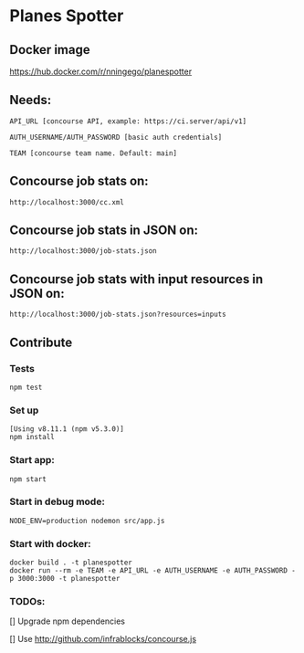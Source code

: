 # Planes Spotter

## Docker image
https://hub.docker.com/r/nningego/planespotter

## Needs:

    API_URL [concourse API, example: https://ci.server/api/v1]

    AUTH_USERNAME/AUTH_PASSWORD [basic auth credentials]
    
    TEAM [concourse team name. Default: main]
    
## Concourse job stats on: 
    http://localhost:3000/cc.xml
  
## Concourse job stats in JSON on: 
    http://localhost:3000/job-stats.json
  
## Concourse job stats with input resources in JSON on:
    http://localhost:3000/job-stats.json?resources=inputs

## Contribute  

### Tests
    npm test
    
### Set up 
    [Using v8.11.1 (npm v5.3.0)]
    npm install

### Start app:
    npm start

### Start in debug mode:
    
    NODE_ENV=production nodemon src/app.js
    
### Start with docker:
    docker build . -t planespotter
    docker run --rm -e TEAM -e API_URL -e AUTH_USERNAME -e AUTH_PASSWORD -p 3000:3000 -t planespotter
    
### TODOs:

[] Upgrade npm dependencies

[] Use http://github.com/infrablocks/concourse.js
